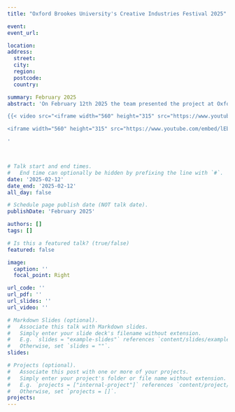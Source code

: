 ```yaml
---
title: "Oxford Brookes University's Creative Industries Festival 2025" 

event: 
event_url: 

location: 
address:
  street: 
  city:
  region: 
  postcode: 
  country: 

summary: February 2025
abstract: 'On February 12th 2025 the team presented the project at Oxford Brookes University during the Creative Industries Festival. The event featured a conversation with casting director Lilia Hartmann Trapani as a guest speaker. You can view that conversation below.

{{< video src="<iframe width="560" height="315" src="https://www.youtube.com/embed/lEbDadiIV60?si=eIUEMkZCx53cmM12" title="YouTube video player" frameborder="0" allow="accelerometer; autoplay; clipboard-write; encrypted-media; gyroscope; picture-in-picture; web-share" referrerpolicy="strict-origin-when-cross-origin" allowfullscreen></iframe>" controls="yes" >}}

<iframe width="560" height="315" src="https://www.youtube.com/embed/lEbDadiIV60?si=eIUEMkZCx53cmM12" title="YouTube video player" frameborder="0" allow="accelerometer; autoplay; clipboard-write; encrypted-media; gyroscope; picture-in-picture; web-share" referrerpolicy="strict-origin-when-cross-origin" allowfullscreen></iframe>

' 



# Talk start and end times.
#   End time can optionally be hidden by prefixing the line with `#`.
date: '2025-02-12'
date_end: '2025-02-12'
all_day: false

# Schedule page publish date (NOT talk date).
publishDate: 'February 2025'

authors: []
tags: []

# Is this a featured talk? (true/false)
featured: false

image:
  caption: ''
  focal_point: Right

url_code: ''
url_pdf: ''
url_slides: ''
url_video: ''

# Markdown Slides (optional).
#   Associate this talk with Markdown slides.
#   Simply enter your slide deck's filename without extension.
#   E.g. `slides = "example-slides"` references `content/slides/example-slides.md`.
#   Otherwise, set `slides = ""`.
slides:

# Projects (optional).
#   Associate this post with one or more of your projects.
#   Simply enter your project's folder or file name without extension.
#   E.g. `projects = ["internal-project"]` references `content/project/deep-learning/index.md`.
#   Otherwise, set `projects = []`.
projects:
---
```



